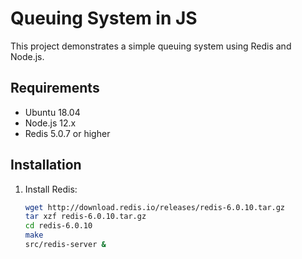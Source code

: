 # Queuing System in JS

This project demonstrates a simple queuing system using Redis and Node.js.

## Requirements

- Ubuntu 18.04
- Node.js 12.x
- Redis 5.0.7 or higher

## Installation

1. Install Redis:
   ```sh
   wget http://download.redis.io/releases/redis-6.0.10.tar.gz
   tar xzf redis-6.0.10.tar.gz
   cd redis-6.0.10
   make
   src/redis-server &

